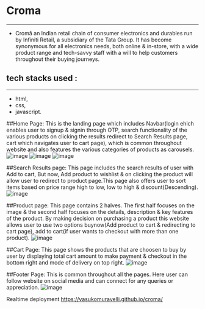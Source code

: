 # Croma
---
* Cromā an Indian retail chain of consumer electronics and durables run by Infiniti Retail, a subsidiary of the Tata Group. It has become synonymous for all electronics needs, both online & in-store, with a wide product range and tech-savvy staff with a will to help customers throughout their buying journeys.

## tech stacks used :
---
* html,
* css, 
* javascript.

##Home Page:
 This is the landing page which includes Navbar(login ehich enables user to signup & signin through OTP, search functionality of the various products on clicking the results redirect to Search Results page, cart which navigates user to cart page), which is common throughout website and also features the various categories of products as carousels.
![image](https://user-images.githubusercontent.com/91777048/140697866-1a53da90-47c5-4e1e-8985-34a2646f0276.png)
![image](https://user-images.githubusercontent.com/91777048/140699439-c4e9c25f-a539-41d3-82f2-3b9a7788b236.png)
![image](https://user-images.githubusercontent.com/91777048/140699525-7d06579d-618e-4cd8-806b-32d1c55d38f3.png)

##Search Results page:
This page includes the search results of user with Add to cart, But now, Add product to wishlist & on clicking the product will allow user to redirect to product page.This page also offers user to sort items based on price range high to low, low to high & discount(Descending).
![image](https://user-images.githubusercontent.com/91777048/140700425-210f7721-f080-439a-a40b-921f620cd7de.png)

##Product page:
This page contains 2 halves. The first half focuses on the image & the second half focuses on the details, description & key features of the product. By making decision on purchasing a product this website allows user to use two options buynow(Add product to cart & redirecting to cart page), add to cart(if user wants to checkout with more than one product).
![image](https://user-images.githubusercontent.com/91777048/140701047-2188146a-6a34-4c80-8398-1a15f8f862cf.png)

##Cart Page:
This page shows the products that are choosen to buy by user by displaying total cart amount to make payment & checkout in the bottom right and mode of delivery on top right.
![image](https://user-images.githubusercontent.com/91777048/140702063-0b80203d-ed22-4a23-a9aa-2b907b26e854.png)

##Footer Page:
This is common throughout all the pages. Here user can follow website on social media and can connect for any queries or appreciation.
![image](https://user-images.githubusercontent.com/91777048/140702491-616fd8ef-728b-4814-b42f-1ddf1f240ab7.png)

Realtime deployment
https://vasukomuravelli.github.io/croma/

